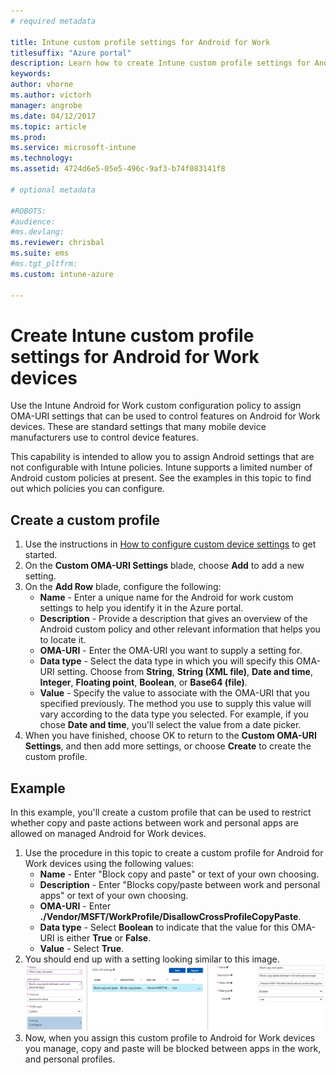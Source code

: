 ```yaml
---
# required metadata

title: Intune custom profile settings for Android for Work
titlesuffix: "Azure portal"
description: Learn how to create Intune custom profile settings for Android for Work devices."
keywords:
author: vhorne
ms.author: victorh
manager: angrobe
ms.date: 04/12/2017
ms.topic: article
ms.prod:
ms.service: microsoft-intune
ms.technology:
ms.assetid: 4724d6e5-05e5-496c-9af3-b74f083141f8

# optional metadata

#ROBOTS:
#audience:
#ms.devlang:
ms.reviewer: chrisbal
ms.suite: ems
#ms.tgt_pltfrm:
ms.custom: intune-azure

---
```


# Create Intune custom profile settings for Android for Work devices

Use the Intune Android for Work custom configuration policy to assign OMA-URI settings that can be used to control features on Android for Work devices. These are standard settings that many mobile device manufacturers use to control device features.

This capability is intended to allow you to assign Android settings that are not configurable with Intune policies. Intune supports a limited number of Android custom policies at present. See the examples in this topic to find out which policies you can configure.

## Create a custom profile

1. Use the instructions in [How to configure custom device settings](custom-settings-configure.md) to get started.
2. On the **Custom OMA-URI Settings** blade, choose **Add** to add a new setting.
3. On the **Add Row** blade, configure the following:
    - **Name** - Enter a unique name for the Android for work custom settings to help you identify it in the Azure portal.
    - **Description** - Provide a description that gives an overview of the Android custom policy and other relevant information that helps you to locate it.
    - **OMA-URI** - Enter the OMA-URI you want to supply a setting for.
    - **Data type** - Select the data type in which you will specify this OMA-URI setting. Choose from **String**, **String (XML file)**, **Date and time**, **Integer**, **Floating point**, **Boolean**, or **Base64 (file)**.
    - **Value** - Specify the value to associate with the OMA-URI that you specified previously. The method you use to supply this value will vary according to the data type you selected. For example, if you chose **Date and time**, you'll select the value from a date picker.
4. When you have finished, choose OK to return to the **Custom OMA-URI Settings**, and then add more settings, or choose **Create** to create the custom profile.


## Example

In this example, you'll create a custom profile that can be used to restrict whether copy and paste actions between work and personal apps are allowed on managed Android for Work devices.

1. Use the procedure in this topic to create a custom profile for Android for Work devices using the following values:
    - **Name** - Enter "Block copy and paste" or text of your own choosing.
    - **Description** - Enter "Blocks copy/paste between work and personal apps" or text of your own choosing.
    - **OMA-URI** - Enter **./Vendor/MSFT/WorkProfile/DisallowCrossProfileCopyPaste**.
    - **Data type** - Select **Boolean** to indicate that the value for this OMA-URI is either **True** or **False**.
    - **Value** - Select **True**.
2. You should end up with a setting looking similar to this image.
![Block copy and paste for Android for Work.](./media/custom-policy-afw-copy-paste.png)
3. Now, when you assign this custom profile to Android for Work devices you manage, copy and paste will be blocked between apps in the work, and personal profiles.